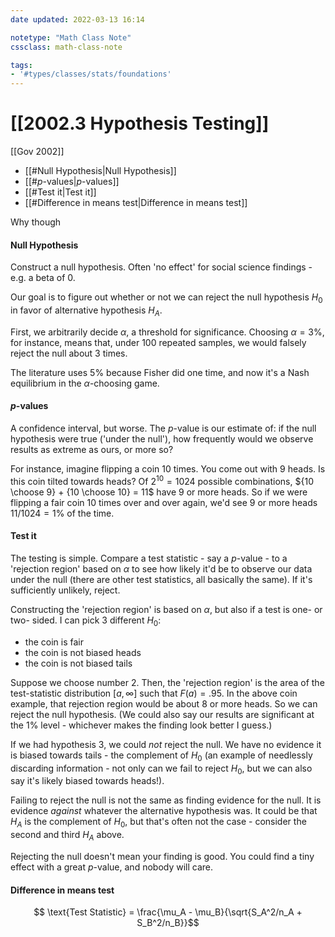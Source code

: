 ```yaml
---
date updated: 2022-03-13 16:14

notetype: "Math Class Note"
cssclass: math-class-note

tags: 
- '#types/classes/stats/foundations'
---
```


# [[2002.3 Hypothesis Testing]]
[[Gov 2002]]

- [[#Null Hypothesis|Null Hypothesis]]
- [[#$p$-values|$p$-values]]
- [[#Test it|Test it]]
- [[#Difference in means test|Difference in means test]]

Why though

#### Null Hypothesis

Construct a null hypothesis. Often 'no effect' for social science findings - e.g. a beta of 0.

Our goal is to figure out whether or not we can reject the null hypothesis $H_0$ in favor of alternative hypothesis $H_A$. 

First, we arbitrarily decide $\alpha$, a threshold for significance. Choosing $\alpha = 3\%$, for instance, means that, under $100$ repeated samples, we would falsely reject the null about 3 times. 

The literature uses $5\%$ because Fisher did one time, and now it's a Nash equilibrium in the $\alpha$-choosing game.

#### $p$-values

A confidence interval, but worse. The $p$-value is our estimate of: if the null hypothesis were true ('under the null'), how frequently would we observe results as extreme as ours, or more so?

For instance, imagine flipping a coin $10$ times. You come out with $9$ heads. Is this coin tilted towards heads? Of $2^{10} = 1024$ possible combinations, ${10 \choose 9} + {10 \choose 10} = 11$ have $9$ or more heads. So if we were flipping a fair coin 10 times over and over again, we'd see $9$ or more heads $11/1024 = 1\%$ of the time. 


#### Test it

The testing is simple. Compare a test statistic - say a $p$-value - to a 'rejection region' based on $\alpha$ to see how likely it'd be to observe our data under the null (there are other test statistics, all basically the same). If it's sufficiently unlikely, reject. 

Constructing the 'rejection region' is based on $\alpha$, but also if a test is one- or two- sided. I can pick 3 different $H_0$:
- the coin is fair
- the coin is not biased heads
- the coin is not biased tails

Suppose we choose number 2. Then, the 'rejection region' is the area of the test-statistic distribution  $[a, \infty]$ such that  $F(a) = .95$. In the above coin example, that rejection region would be about $8$ or more heads. So we can reject the null hypothesis. (We could also say our results are significant at the $1\%$ level - whichever makes the finding look better I guess.)

If we had hypothesis 3, we could _not_ reject the null. We have no evidence it is biased towards tails - the complement of $H_0$ (an example of needlessly discarding information - not only can we fail to reject $H_0$, but we can also say it's likely biased towards heads!).

Failing to reject the null is not the same as finding evidence for the null. It is evidence _against_ whatever the alternative hypothesis was. It could be that $H_A$ is the complement of $H_0$, but that's often not the case - consider the second and third $H_A$ above.

Rejecting the null doesn't mean your finding is good. You could find a tiny effect with a great $p$-value, and nobody will care.

#### Difference in means test

$$ \text{Test Statistic} = \frac{\mu_A - \mu_B}{\sqrt{S_A^2/n_A + S_B^2/n_B}}$$